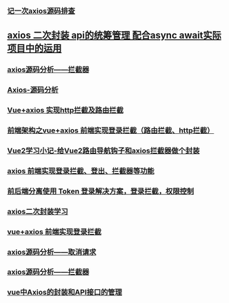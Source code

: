 ### [记一次axios源码排查](https://juejin.im/post/5b9b7be8e51d450e704258a0)
## [axios 二次封装 api的统筹管理 配合async await实际项目中的运用](https://www.jianshu.com/p/6b626d72ea78)
### [axios源码分析——拦截器](https://juejin.im/post/5b272758e51d4558a04a2dbf)
### [Axios-源码分析](http://hejx.space/2017/08/25/Axios-%E6%BA%90%E7%A0%81%E5%88%86%E6%9E%90/)
### [Vue+axios 实现http拦截及路由拦截](https://www.cnblogs.com/parkboyoung/p/6761863.html)
### [前端架构之vue+axios 前端实现登录拦截（路由拦截、http拦截）](https://juejin.im/post/5b791b8251882543057d8797)
### [Vue2学习小记-给Vue2路由导航钩子和axios拦截器做个封装](https://juejin.im/post/5a1550746fb9a045076f4fd2)
### [axios 前端实现登录拦截、登出、拦截器等功能](https://github.com/superman66/vue-axios-github)
### [前后端分离使用 Token 登录解决方案，登录拦截，权限控制](https://github.com/libin1991/libin_Blog/issues/621)
### [axios二次封装学习](https://github.com/libin1991/libin_Blog/issues/605)
### [vue+axios 前端实现登录拦截](https://github.com/libin1991/libin_Blog/issues/612)
### [axios源码分析——取消请求 ](https://github.com/libin1991/libin_Blog/issues/575)
### [axios源码分析——拦截器](https://github.com/libin1991/libin_Blog/issues/574)
### [vue中Axios的封装和API接口的管理](https://juejin.im/post/5b55c118f265da0f6f1aa354)
